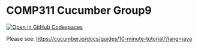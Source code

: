 # COMP311 Cucumber Group9

[![Open in GitHub Codespaces](https://github.com/codespaces/badge.svg)](https://codespaces.new/sensational-vegetables/comp311-cucumber-group9)

Please see: https://cucumber.io/docs/guides/10-minute-tutorial/?lang=java
